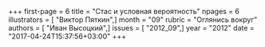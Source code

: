 +++
first-page = 6
title = "Стас и условная вероятность"
npages = 6
illustrators = [ "Виктор Пяткин",]
month = "09"
rubric = "Оглянись вокруг"
authors = [ "Иван Высоцкий",]
issues = [ "2012_09",]
year = "2012"
date = "2017-04-24T15:37:56+03:00"
+++
